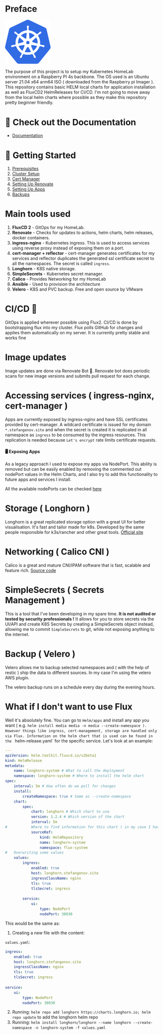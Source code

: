 # Preface
<img src="https://raw.githubusercontent.com/kubernetes/kubernetes/master/logo/logo.png" width="150px" alt="">

The purpose of this project is to setup my Kubernetes HomeLab environment on a Raspberry PI 4s backbone.
The OS used is an Ubuntu server 21.04 x64 arm64 ISO ( downloaded from the Raspberry pi Imager ). 
This repository contains basic HELM local charts for application installation as well as FluxCD2 HelmReleases for CI/CD. I'm not going to move away from the local helm charts where possible as they make this 
repository pretty beginner friendly.

# :open_book: Check out the Documentation
* [Documentation](./docs)

# :checkered_flag: Getting Started
1. [Prerequisites](./docs/Prerequisites.md)
2. [Cluster Setup](./docs/ClusterSetup.md)
3. [Cert Manager](./docs/SettingUpCertManager.md)
4. [Setting Up Renovate](./docs/SettingUpRenovate.md)
5. [Setting Up Apps](./docs/SettingUpApps.md)
6. [Backups](./docs/Backups.md)

# Main tools used
1. **FluxCD 2** - GitOps for my HomeLab.
2. **Renovate** - Checks for updates to actions, helm charts, helm releases, docker containers.
3. **ingress-nginx** - Kubernetes ingress. This is used to access services using reverse proxy instead of exposing them on a port.
4. **cert-manager + reflector** - cert-manager generates certificates for my services and reflector duplicates the generated ssl
certificate secret to all the namespaces. The secret is called `ingress`.
5. **Longhorn** - K8S native storage.
6. **SimpleSecrets** - Kubernetes secret manager.
7. **Calico** - Provides Networking for my HomeLab
8. **Ansible** - Used to provision the architecture
9. **Velero** - K8S and PVC backup. Free and open source by VMware 

# CI/CD :construction:
GitOps is applied wherever possible using Flux2.
CI/CD is done by bootstrapping flux into my cluster. Flux polls GitHub for changes and applies them automatically on my server.
It is currently pretty stable and works fine

# Image updates
Image updates are done via Renovate Bot :robot:. Renovate bot does periodic scans for new image versions and submits pull request for each change.

# Accessing services ( ingress-nginx, cert-manager )
Apps are currently exposed by ingress-nginx and have SSL certificates provided by cert-manager.
A wildcard certificate is issued for my domain `*.stefangenov.site` and when the secret is created
it is replicated in all namespace as `ingress` to be consumed by the ingress resources. This replication is
needed because `Let's encrypt` rate limits certificate requests. 

#### :desktop_computer: Exposing Apps
As a legacy approach I used to expose my apps via NodePort. This ability is removed but can be easily enabled by
removing the commented out nodePort values in the Helm Charts, and I also try to add this functionality to future apps
and services I install.

All the available nodePorts can be checked [here](./docs/Ports.md)

# Storage ( Longhorn )
Longhorn is a great replicated storage option with a great UI for better visualisation. It's fast and tailor made for 
k8s. Developed by the same people responsible for k3s/rancher and other great tools. [Official site](https://longhorn.io/)

# Networking ( Calico CNI )
Calico is a great and mature CNI/IPAM software that is fast, scalable and feature rich. [Source code](https://github.com/projectcalico/calico)

# SimpleSecrets ( Secrets Management )
This is a tool that I've been developing in my spare time. **It is not audited or tested by security professionals !**
It allows for you to store secrets via the UI/API and create K8S Secrets by creating a SimpleSecrets object instead, allowing
me to commit `SimpleSecrets` to git, while not exposing anything to the internet.

# Backup ( Velero ) 
Velero allows me to backup selected namespaces and ( with the help of restic ) ship the data to different sources. 
In my case I'm using the velero AWS plugin. 

The velero backup runs on a schedule every day during the evening hours. 

# What if I don't want to use Flux
Well it's absolutely fine. You can go to `Helm/apps` and install any app you want
( e.g. `helm install media media -n media --create-namespace ). However things like ingress, cert-management, storage
are handled only via Flux. Information on the helm chart that is used can be found in the `
helm-release.yaml` for the specific service. Let's look at an example:
~~~yaml
---
apiVersion: helm.toolkit.fluxcd.io/v2beta1
kind: HelmRelease
metadata:
    name: longhorn-system # What to call the deployment 
    namespace: longhorn-system # Where to install the helm chart 
spec:
    interval: 5m # How often do we poll for changes
    install:
        createNamespace: true # Same as --create-namespace
    chart:
        spec:
            chart: longhorn # Which chart to use
            version: 1.2.4 # Which version of the chart
            interval: 5m
#           Where to find information for this chart ( in my case I have a HelmRepository defined in cluster/homelab/helm/longhorn-system
            sourceRef: 
                kind: HelmRepository 
                name: longhorn-system
                namespace: flux-system
#   Overwriting some values
    values:
        ingress:
            enabled: true
            host: longhorn.stefangenov.site
            ingressClassName: nginx
            tls: true
            tlsSecret: ingress

        service:
            ui:
                type: NodePort
                nodePort: 30030
~~~

This would be the same as:
1. Creating a new file with the content:

`values.yaml`:
~~~yaml
ingress:
    enabled: true
    host: longhorn.stefangenov.site
    ingressClassName: nginx
    tls: true
    tlsSecret: ingress

service:
    ui:
        type: NodePort
        nodePort: 30030
~~~
2. Running: `helm repo add longhorn https://charts.longhorn.io; helm repo update` to add the longhorn helm repo
3. Running: `helm install longhorn/longhorn --name longhorn --create-namespace -n longhorn-system -f values.yaml`
